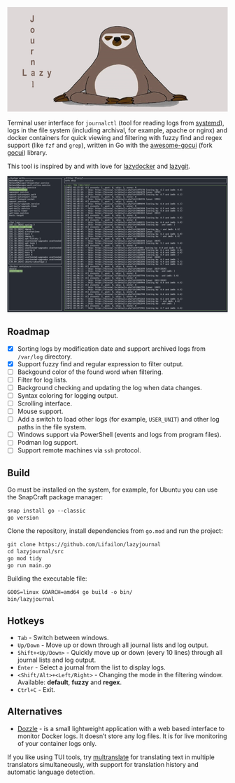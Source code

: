 <p align="center">
    <img src="/img/logo.jpg">
</p>

Terminal user interface for `journalctl` (tool for reading logs from [systemd](https://github.com/systemd/systemd)), logs in the file system (including archival, for example, apache or nginx) and docker containers for quick viewing and filtering with fuzzy find and regex support (like `fzf` and `grep`), written in Go with the [awesome-gocui](https://github.com/awesome-gocui/gocui) (fork [gocui](https://github.com/jroimartin/gocui)) library.

This tool is inspired by and with love for [lazydocker](https://github.com/jesseduffield/lazydocker) and [lazygit](https://github.com/jesseduffield/lazygit).

![interface](/img/interface.png)

## Roadmap

- [X] Sorting logs by modification date and support archived logs from `/var/log` directory.
- [X] Support fuzzy find and regular expression to filter output.
- [ ] Backgound color of the found word when filtering.
- [ ] Filter for log lists.
- [ ] Background checking and updating the log when data changes.
- [ ] Syntax coloring for logging output.
- [ ] Scrolling interface.
- [ ] Mouse support.
- [ ] Add a switch to load other logs (for example, `USER_UNIT`) and other log paths in the file system.
- [ ] Windows support via PowerShell (events and logs from program files).
- [ ] Podman log support.
- [ ] Support remote machines via `ssh` protocol.

<!-- ## Install

Download the executable from the GitHub repository to the current user's home directory, and grant execution permissions:

```shell
version="0.1.0"
mkdir -p ~/.local/bin
curl -s https://github.com/Lifailon/lazyjournal/releases/download/$version/lazyjorunal-$version-linux-arm64 -o ~/.local/bin/lazyjorunal
chmod +x ~/.local/bin/lazyjorunal
``` -->

## Build

Go must be installed on the system, for example, for Ubuntu you can use the SnapCraft package manager:

```shell
snap install go --classic
go version
```

Clone the repository, install dependencies from `go.mod` and run the project:

```shell
git clone https://github.com/Lifailon/lazyjournal
cd lazyjournal/src
go mod tidy
go run main.go
```

Building the executable file:

```shell
GOOS=linux GOARCH=amd64 go build -o bin/
bin/lazyjournal
```

## Hotkeys

- `Tab` - Switch between windows.
- `Up/Down` - Move up or down through all journal lists and log output.
- `Shift+<Up/Down>` - Quickly move up or down (every 10 lines) through all journal lists and log output.
- `Enter` - Select a journal from the list to display logs.
- `<Shift/Alt>+<Left/Right>` - Changing the mode in the filtering window. Available: **default**, **fuzzy** and **regex**.
- `Ctrl+C` - Exit.

## Alternatives

- [Dozzle](https://github.com/amir20/dozzle) - is a small lightweight application with a web based interface to monitor Docker logs. It doesn’t store any log files. It is for live monitoring of your container logs only.

If you like using TUI tools, try [multranslate](https://github.com/Lifailon/multranslate) for translating text in multiple translators simultaneously, with support for translation history and automatic language detection.

<!--
```j
 /$$                                                            
| $$                                                            
| $$        /$$$$$$  /$$$$$$$$ /$$   /$$                        
| $$       |____  $$|____ /$$/| $$  | $$                        
| $$        /$$$$$$$   /$$$$/ | $$  | $$                        
| $$       /$$__  $$  /$$__/  | $$  | $$                        
| $$$$$$$$|  $$$$$$$ /$$$$$$$$|  $$$$$$$                        
|________/ \_______/|________/ \____  $$                        
                               /$$  | $$                        
                              |  $$$$$$/                        
                               \______/                         
    /$$$$$                                                   /$$
   |__  $$                                                  | $$
      | $$  /$$$$$$  /$$   /$$  /$$$$$$  /$$$$$$$   /$$$$$$ | $$
      | $$ /$$__  $$| $$  | $$ /$$__  $$| $$__  $$ |____  $$| $$
 /$$  | $$| $$  \ $$| $$  | $$| $$  \__/| $$  \ $$  /$$$$$$$| $$
| $$  | $$| $$  | $$| $$  | $$| $$      | $$  | $$ /$$__  $$| $$
|  $$$$$$/|  $$$$$$/|  $$$$$$/| $$      | $$  | $$|  $$$$$$$| $$
 \______/  \______/  \______/ |__/      |__/  |__/ \_______/|__/
```
-->
